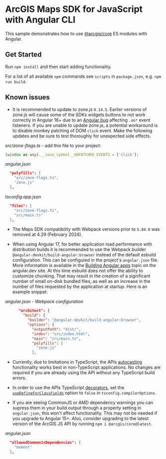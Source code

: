 # ArcGIS Maps SDK for JavaScript with Angular CLI

This sample demonstrates how to use [@arcgis/core](https://www.npmjs.com/package/@arcgis/core) ES modules with Angular. 

## Get Started

Run `npm install` and then start adding functionality.

For a list of all available `npm` commands see `scripts` in `package.json`, e.g. `npm run build`.

## Known issues

* It is recommended to update to zone.js `0.14.5`. Earlier versions of zone.js will cause some of the SDKs widgets buttons to not work correctly in Angular 16+ due to an [Angular bug](https://github.com/angular/angular/issues/54581) affecting `.on*` event listeners. If you are unable to update zone.js, a potential workaround is to disable monkey patching of DOM `click` event. Make the following updates and be sure to test thoroughly for unexpected side effects.

_src/zone-flags.ts_ - add this file to your project:

```ts
(window as any).__zone_symbol__UNPATCHED_EVENTS = ['click'];
```

_angular.json_

```json
  "polyfills": [
    "src/zone-flags.ts",
    "zone.js"
  ],
```

_tsconfig.app.json_

```json
  "files": [
    "src/zone-flags.ts",
    "src/main.ts"
  ],
```

* The Maps SDK compatibility with Webpack versions prior to `5.84.0` was removed at 4.29 (February 2024).

* When using Angular 17, for better application load performance with distribution builds it is recommended to use the Webpack builder `@angular-devkit/build-angular:browser` instead of the default esbuild configuration. This can be configured in the project's `angular.json` file. More information is available in the [Building Angular apps](https://angular.dev/tools/cli/build) topic on the angular.dev site. At this time esbuild does not offer the ability to customize chunking. That may result in the creation of a significant number of small on-disk bundled files, as well as an increase in the number of files requested by the application at startup. Here is an example snippet:

*angular.json - Webpack configuration*

```json
      "architect": {
        "build": {
          "builder": "@angular-devkit/build-angular:browser",
          "options": {
            "outputPath": "dist/",
            "index": "src/index.html",
            "main": "src/main.ts",
            "polyfills": [
              "zone.js"
            ],
``` 

* Currently, due to limitations in TypeScript, the APIs [autocasting](https://developers.arcgis.com/javascript/latest/programming-patterns/#autocasting) functionality works best in non-TypeScript applications. No changes are required if you are already using the API without any TypeScript build errors.

* In order to use the APIs TypeScript [decorators](https://developers.arcgis.com/javascript/latest/api-reference/esri-core-accessorSupport-decorators.html), set the [`useDefineForClassFields`](https://www.typescriptlang.org/tsconfig#useDefineForClassFields) option to `false` in `tsconfig.compilerOptions`.

* If you are seeing CommonJS or AMD dependency warnings you can supress them in your build output through a property setting in `angular.json`, this won't affect functionality. This may not be needed if you upgrade to Angular 15+. Also, consider upgrading to the latest version of the ArcGIS JS API by running `npm i @arcgis/core@latest`.

*angular.json*

```json
  "allowedCommonJsDependencies": [
    "moment"
  ],
```